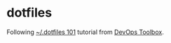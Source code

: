 # dotfiles

Following [~/.dotfiles 101](https://www.youtube.com/watch?v=WpQ5YiM7rD4) tutorial from [DevOps Toolbox](https://www.youtube.com/@devopstoolbox).

